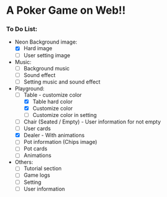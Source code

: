 # A Poker Game on Web!!

### To Do List:

* Neon Background image:
  * [x]  Hard image
  * [ ]  User setting image
* Music:
  * [ ]  Background music
  * [ ]  Sound effect
  * [ ]  Setting music and sound effect
* Playground:
  * [ ] Table - customize color
    * [x] Table hard color
    * [x] Customize color
    * [ ] Customize color in setting
  * [ ] Chair (Seated / Empty) - User information for not empty
  * [ ] User cards
  * [x] Dealer - With animations
  * [ ] Pot information (Chips image)
  * [ ] Pot cards
  * [ ] Animations
* Others:
  * [ ]  Tutorial section
  * [ ]  Game logs
  * [ ]  Setting
  * [ ]  User information